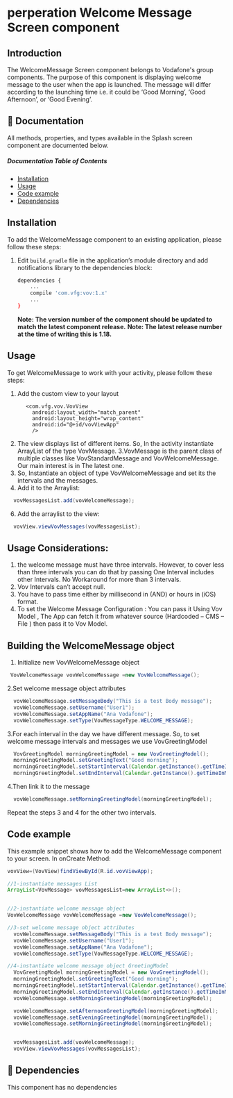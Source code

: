 # perperation Welcome Message Screen component 
## Introduction

The WelcomeMessage Screen component belongs to Vodafone's group components. The purpose of this component is displaying welcome message to the user when the app is launched. The message will differ according to the launching time i.e. it could be ‘Good Morning’, ‘Good Afternoon’, or ‘Good Evening’.  

## 📗 Documentation
All methods, properties, and types available in the Splash screen component are documented below.

##### Documentation Table of Contents  

* [Installation](#installation)
* [Usage](#usage)
* [Code example](#code-example)
* [Dependencies](#-dependencies)


## Installation
To add the WelcomeMessage component to an existing application, please follow these steps:
1. Edit `build.gradle` file in the application’s module directory and add notifications library to the dependencies block:

    ```bash
    dependencies {
        ...
        compile 'com.vfg:vov:1.x'   
        ...
    }
    ```
    **Note: The version number of the component should be updated to match the latest component release.**
    **Note: The latest release number at the time of writing this is 1.18.**
    
## Usage
To get WelcomeMessage to work with your activity, please follow these steps:
 1.	Add the custom view to your layout
```
      <com.vfg.vov.VovView
        android:layout_width="match_parent"
        android:layout_height="wrap_content"
        android:id="@+id/vovViewApp"
        />  
```

2. The view displays list of different items. So, In the activity instantiate ArrayList of the type VovMessage.
3.VovMessage is the parent class of multiple classes like VovStandardMessage and VovWelcomeMessage. Our main interest is in The latest   one. 
4. So,  Instantiate an object of type VovWelcomeMessage and set its the intervals and the messages.
5. Add it to the Arraylist:

```java
  vovMessagesList.add(vovWelcomeMessage);
```
       
       
6. Add the arraylist to the view:

```java
  vovView.viewVovMessages(vovMessagesList);
```

## Usage Considerations:
1.	the welcome message must have three intervals. However, to cover less than three intervals you can do that by passing One Interval includes other Intervals. No Workaround for more than 3 intervals.
2.	  Vov Intervals can’t accept null.
3.	You have to pass time either by millisecond in (AND)  or hours in (iOS) format.
4.	To set the Welcome Message Configuration :
You can pass it Using Vov Model , The App can fetch it from whatever source (Hardcoded – CMS – File ) then pass it to Vov Model.

## Building the WelcomeMessage object
1. Initialize new VovWelcomeMessage object
```java
 VovWelcomeMessage vovWelcomeMessage =new VovWelcomeMessage();
```


2.Set welcome message object attributes

```java
  vovWelcomeMessage.setMessageBody("This is a test Body message");
  vovWelcomeMessage.setUsername("User1");
  vovWelcomeMessage.setAppName("Ana Vodafone");
  vovWelcomeMessage.setType(VovMessageType.WELCOME_MESSAGE);
```

3.For each interval in the day we have different message. So,
to set welcome message intervals and messages we use VovGreetingModel
```java
  VovGreetingModel morningGreetingModel = new VovGreetingModel();
  morningGreetingModel.setGreetingText("Good morning");
  morningGreetingModel.setStartInterval(Calendar.getInstance().getTimeInMillis());
  morningGreetingModel.setEndInterval(Calendar.getInstance().getTimeInMillis());
```

4.Then link it to the message
```java
  vovWelcomeMessage.setMorningGreetingModel(morningGreetingModel);
```

Repeat the steps 3 and 4 for the other two intervals.

## Code example
This example snippet shows how to add the WelcomeMessage component to your screen.
In onCreate Method:
```java
vovView=(VovView)findViewById(R.id.vovViewApp);

//1-instantiate messages List
ArrayList<VovMessage> vovMessagesList=new ArrayList<>();


//2-instantiate welcome message object
VovWelcomeMessage vovWelcomeMessage =new VovWelcomeMessage();

//3-set welcome message object attributes
  vovWelcomeMessage.setMessageBody("This is a test Body message");
  vovWelcomeMessage.setUsername("User1");
  vovWelcomeMessage.setAppName("Ana Vodafone");
  vovWelcomeMessage.setType(VovMessageType.WELCOME_MESSAGE);

//4-instantiate welcome message object GreetingModel
  VovGreetingModel morningGreetingModel = new VovGreetingModel();
  morningGreetingModel.setGreetingText("Good morning");
  morningGreetingModel.setStartInterval(Calendar.getInstance().getTimeInMillis());
  morningGreetingModel.setEndInterval(Calendar.getInstance().getTimeInMillis());
  vovWelcomeMessage.setMorningGreetingModel(morningGreetingModel);

  vovWelcomeMessage.setAfternoonGreetingModel(morningGreetingModel);
  vovWelcomeMessage.setEveningGreetingModel(morningGreetingModel);
  vovWelcomeMessage.setMorningGreetingModel(morningGreetingModel);


  vovMessagesList.add(vovWelcomeMessage);
  vovView.viewVovMessages(vovMessagesList);

```

## 👥 Dependencies
This component has no dependencies
